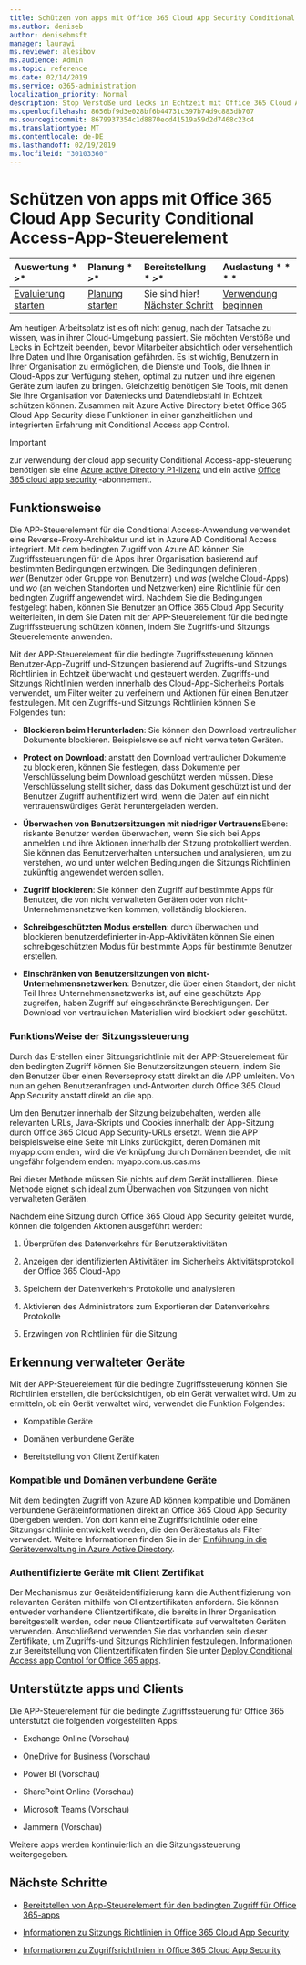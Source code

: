 ```yaml
---
title: Schützen von apps mit Office 365 Cloud App Security Conditional Access-App-Steuerelement
ms.author: deniseb
author: denisebmsft
manager: laurawi
ms.reviewer: alesibov
ms.audience: Admin
ms.topic: reference
ms.date: 02/14/2019
ms.service: o365-administration
localization_priority: Normal
description: Stop Verstöße und Lecks in Echtzeit mit Office 365 Cloud App Security Conditional Access app Control.
ms.openlocfilehash: 8656bf9d3e028bf6b44731c397b74d9c883db707
ms.sourcegitcommit: 8679937354c1d8870ecd41519a59d2d7468c23c4
ms.translationtype: MT
ms.contentlocale: de-DE
ms.lasthandoff: 02/19/2019
ms.locfileid: "30103360"
---
```

# <a name="protect-apps-with-office-365-cloud-app-security-conditional-access-app-control"></a>Schützen von apps mit Office 365 Cloud App Security Conditional Access-App-Steuerelement

|Auswertung * *\>**|Planung * *\>**|Bereitstellung * *\>**|Auslastung * * * *|
|:-----|:-----|:-----|:-----|
|[Evaluierung starten](office-365-cas-overview.md) <br/> |[Planung starten](get-ready-for-office-365-cas.md) <br/> |Sie sind hier!  <br/> [Nächster Schritt](ocas-deploy-conditional-access-app-control.md) <br/> |[Verwendung beginnen](utilization-activities-for-ocas.md) <br/> |

Am heutigen Arbeitsplatz ist es oft nicht genug, nach der Tatsache zu wissen, was in ihrer Cloud-Umgebung passiert. Sie möchten Verstöße und Lecks in Echtzeit beenden, bevor Mitarbeiter absichtlich oder versehentlich Ihre Daten und Ihre Organisation gefährden. Es ist wichtig, Benutzern in Ihrer Organisation zu ermöglichen, die Dienste und Tools, die Ihnen in Cloud-Apps zur Verfügung stehen, optimal zu nutzen und ihre eigenen Geräte zum laufen zu bringen. Gleichzeitig benötigen Sie Tools, mit denen Sie Ihre Organisation vor Datenlecks und Datendiebstahl in Echtzeit schützen können. Zusammen mit Azure Active Directory bietet Office 365 Cloud App Security diese Funktionen in einer ganzheitlichen und integrierten Erfahrung mit Conditional Access app Control.

> [!IMPORTANT]
> zur verwendung der cloud app security Conditional Access-app-steuerung benötigen sie eine [Azure active Directory P1-lizenz](https://azure.microsoft.com/pricing/details/active-directory/) und ein active [Office 365 cloud app security](office-365-cas-overview.md) -abonnement.

## <a name="how-it-works"></a>Funktionsweise

Die APP-Steuerelement für die Conditional Access-Anwendung verwendet eine Reverse-Proxy-Architektur und ist in Azure AD Conditional Access integriert. Mit dem bedingten Zugriff von Azure AD können Sie Zugriffssteuerungen für die Apps ihrer Organisation basierend auf bestimmten Bedingungen erzwingen. Die Bedingungen definieren *, wer* (Benutzer oder Gruppe von Benutzern) und *was* (welche Cloud-Apps) und *wo* (an welchen Standorten und Netzwerken) eine Richtlinie für den bedingten Zugriff angewendet wird. Nachdem Sie die Bedingungen festgelegt haben, können Sie Benutzer an Office 365 Cloud App Security weiterleiten, in dem Sie Daten mit der APP-Steuerelement für die bedingte Zugriffssteuerung schützen können, indem Sie Zugriffs-und Sitzungs Steuerelemente anwenden.

Mit der APP-Steuerelement für die bedingte Zugriffssteuerung können Benutzer-App-Zugriff und-Sitzungen basierend auf Zugriffs-und Sitzungs Richtlinien in Echtzeit überwacht und gesteuert werden. Zugriffs-und Sitzungs Richtlinien werden innerhalb des Cloud-App-Sicherheits Portals verwendet, um Filter weiter zu verfeinern und Aktionen für einen Benutzer festzulegen. Mit den Zugriffs-und Sitzungs Richtlinien können Sie Folgendes tun:

- **Blockieren beim Herunterladen**: Sie können den Download vertraulicher Dokumente blockieren. Beispielsweise auf nicht verwalteten Geräten.

- **Protect on Download**: anstatt den Download vertraulicher Dokumente zu blockieren, können Sie festlegen, dass Dokumente per Verschlüsselung beim Download geschützt werden müssen. Diese Verschlüsselung stellt sicher, dass das Dokument geschützt ist und der Benutzer Zugriff authentifiziert wird, wenn die Daten auf ein nicht vertrauenswürdiges Gerät heruntergeladen werden.

- **Überwachen von Benutzersitzungen mit niedriger Vertrauens**Ebene: riskante Benutzer werden überwachen, wenn Sie sich bei Apps anmelden und ihre Aktionen innerhalb der Sitzung protokolliert werden. Sie können das Benutzerverhalten untersuchen und analysieren, um zu verstehen, wo und unter welchen Bedingungen die Sitzungs Richtlinien zukünftig angewendet werden sollen.

- **Zugriff blockieren**: Sie können den Zugriff auf bestimmte Apps für Benutzer, die von nicht verwalteten Geräten oder von nicht-Unternehmensnetzwerken kommen, vollständig blockieren.

- **Schreibgeschützten Modus erstellen**: durch überwachen und blockieren benutzerdefinierter in-App-Aktivitäten können Sie einen schreibgeschützten Modus für bestimmte Apps für bestimmte Benutzer erstellen.

- **Einschränken von Benutzersitzungen von nicht-Unternehmensnetzwerken**: Benutzer, die über einen Standort, der nicht Teil Ihres Unternehmensnetzwerks ist, auf eine geschützte App zugreifen, haben Zugriff auf eingeschränkte Berechtigungen. Der Download von vertraulichen Materialien wird blockiert oder geschützt.

### <a name="how-session-control-works"></a>FunktionsWeise der Sitzungssteuerung

Durch das Erstellen einer Sitzungsrichtlinie mit der APP-Steuerelement für den bedingten Zugriff können Sie Benutzersitzungen steuern, indem Sie den Benutzer über einen Reverseproxy statt direkt an die APP umleiten. Von nun an gehen Benutzeranfragen und-Antworten durch Office 365 Cloud App Security anstatt direkt an die app.

Um den Benutzer innerhalb der Sitzung beizubehalten, werden alle relevanten URLs, Java-Skripts und Cookies innerhalb der App-Sitzung durch Office 365 Cloud App Security-URLs ersetzt. Wenn die APP beispielsweise eine Seite mit Links zurückgibt, deren Domänen mit myapp.com enden, wird die Verknüpfung durch Domänen beendet, die mit ungefähr folgendem enden: myapp.com.us.cas.ms

Bei dieser Methode müssen Sie nichts auf dem Gerät installieren. Diese Methode eignet sich ideal zum Überwachen von Sitzungen von nicht verwalteten Geräten.

Nachdem eine Sitzung durch Office 365 Cloud App Security geleitet wurde, können die folgenden Aktionen ausgeführt werden:

1. Überprüfen des Datenverkehrs für Benutzeraktivitäten

2. Anzeigen der identifizierten Aktivitäten im Sicherheits Aktivitätsprotokoll der Office 365 Cloud-App

3. Speichern der Datenverkehrs Protokolle und analysieren

4. Aktivieren des Administrators zum Exportieren der Datenverkehrs Protokolle

5. Erzwingen von Richtlinien für die Sitzung

## <a name="managed-device-identification"></a>Erkennung verwalteter Geräte

Mit der APP-Steuerelement für die bedingte Zugriffssteuerung können Sie Richtlinien erstellen, die berücksichtigen, ob ein Gerät verwaltet wird. Um zu ermitteln, ob ein Gerät verwaltet wird, verwendet die Funktion Folgendes:

- Kompatible Geräte

- Domänen verbundene Geräte

- Bereitstellung von Client Zertifikaten

### <a name="compliant-and-domain-joined-devices"></a>Kompatible und Domänen verbundene Geräte

Mit dem bedingten Zugriff von Azure AD können kompatible und Domänen verbundene Geräteinformationen direkt an Office 365 Cloud App Security übergeben werden. Von dort kann eine Zugriffsrichtlinie oder eine Sitzungsrichtlinie entwickelt werden, die den Gerätestatus als Filter verwendet. Weitere Informationen finden Sie in der [Einführung in die Geräteverwaltung in Azure Active Directory](https://docs.microsoft.com/azure/active-directory/device-management-introduction).

### <a name="client-certificate-authenticated-devices"></a>Authentifizierte Geräte mit Client Zertifikat

Der Mechanismus zur Geräteidentifizierung kann die Authentifizierung von relevanten Geräten mithilfe von Clientzertifikaten anfordern. Sie können entweder vorhandene Clientzertifikate, die bereits in Ihrer Organisation bereitgestellt werden, oder neue Clientzertifikate auf verwalteten Geräten verwenden. Anschließend verwenden Sie das vorhanden sein dieser Zertifikate, um Zugriffs-und Sitzungs Richtlinien festzulegen. Informationen zur Bereitstellung von Clientzertifikaten finden Sie unter [Deploy Conditional Access app Control for Office 365 apps](ocas-deploy-conditional-access-app-control.md).

## <a name="supported-apps-and-clients"></a>Unterstützte apps und Clients

Die APP-Steuerelement für die bedingte Zugriffssteuerung für Office 365 unterstützt die folgenden vorgestellten Apps:

- Exchange Online (Vorschau)

- OneDrive for Business (Vorschau)

- Power BI (Vorschau)

- SharePoint Online (Vorschau)

- Microsoft Teams (Vorschau)

- Jammern (Vorschau)

Weitere apps werden kontinuierlich an die Sitzungssteuerung weitergegeben.

## <a name="next-steps"></a>Nächste Schritte

- [Bereitstellen von App-Steuerelement für den bedingten Zugriff für Office 365-apps](ocas-deploy-conditional-access-app-control.md)

- [Informationen zu Sitzungs Richtlinien in Office 365 Cloud App Security](ocas-session-policies.md)

- [Informationen zu Zugriffsrichtlinien in Office 365 Cloud App Security](ocas-access-policies.md) 